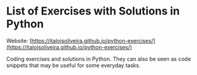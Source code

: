 # List of Exercises with Solutions in Python

Website: [https://italojsoliveira.github.io/python-exercises/](https://italojsoliveira.github.io/python-exercises/)

Coding exercises and solutions in Python. They can also be seen as code snippets that may be useful for some everyday tasks.